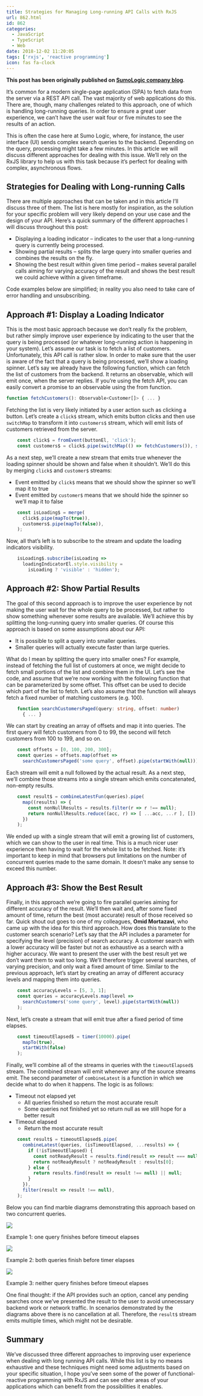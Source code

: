 ```yaml
---
title: Strategies for Managing Long-running API Calls with RxJS
url: 862.html
id: 862
categories:
  - JavaScript
  - TypeScript
  - Web
date: 2018-12-02 11:20:05
tags: ['rxjs', 'reactive programming']
icon: fas fa-clock
---
```


**This post has been originally published on [SumoLogic company blog](https://www.sumologic.com/blog/devops/long-running-api-queries/)**. 

It’s common for a modern single-page application (SPA) to fetch data from the server via a REST API call. The vast majority of web applications do this. There are, though, many challenges related to this approach, one of which is handling long-running queries. In order to ensure a great user experience, we can’t have the user wait four or five minutes to see the results of an action. 

This is often the case here at Sumo Logic, where, for instance, the user interface (UI) sends complex search queries to the backend. Depending on the query, processing might take a few minutes. In this article we will discuss different approaches for dealing with this issue. We’ll rely on the RxJS library to help us with this task because it’s perfect for dealing with complex, asynchronous flows.

Strategies for Dealing with Long-running Calls
----------------------------------------------

There are multiple approaches that can be taken and in this article I’ll discuss three of them. The list is here mostly for inspiration, as the solution for your specific problem will very likely depend on your use case and the design of your API. Here’s a quick summary of the different approaches I will discuss throughout this post:

*   Displaying a loading indicator – indicates to the user that a long-running query is currently being processed.
*   Showing partial results – splits the large query into smaller queries and combines the results on the fly.
*   Showing the best result within given time period – makes several parallel calls aiming for varying accuracy of the result and shows the best result we could achieve within a given timeframe.

Code examples below are simplified; in reality you also need to take care of error handling and unsubscribing.

Approach #1: Display a Loading Indicator
----------------------------------------

This is the most basic approach because we don’t really fix the problem, but rather simply improve user experience by indicating to the user that the query is being processed (or whatever long-running action is happening in your system). Let’s assume our task is to fetch a list of customers. Unfortunately, this API call is rather slow. In order to make sure that the user is aware of the fact that a query is being processed, we’ll show a loading spinner. Let’s say we already have the following function, which can fetch the list of customers from the backend. It returns an observable, which will emit once, when the server replies. If you’re using the fetch API, you can easily convert a promise to an observable using the from function.

```typescript
function fetchCustomers(): Observable<Customer[]> { ... }
```

Fetching the list is very likely initiated by a user action such as clicking a button. Let’s create a `click$` stream, which emits button clicks and then use `switchMap` to transform it into `customers$` stream, which will emit lists of customers retrieved from the server.

```typescript
    const click$ = fromEvent(buttonEl, 'click');
    const customers$ = click$.pipe(switchMap(() => fetchCustomers()), share());
```

As a next step, we’ll create a new stream that emits true whenever the loading spinner should be shown and false when it shouldn’t. We’ll do this by merging `click$` and `customer$` streams:

*   Event emitted by `click$` means that we should show the spinner so we’ll map it to true
*   Event emitted by `customer$` means that we should hide the spinner so we’ll map it to false

```typescript
    const isLoading$ = merge( 
      click$.pipe(mapTo(true)), 
      customers$.pipe(mapTo(false)), 
    );
```
    

Now, all that’s left is to subscribe to the stream and update the loading indicators visibility.

```typescript
    isLoading$.subscribe(isLoading => 
      loadingIndicatorEl.style.visibility = 
        isLoading ? 'visible' : 'hidden');
```
    

Approach #2: Show Partial Results
---------------------------------

The goal of this second approach is to improve the user experience by not making the user wait for the whole query to be processed, but rather to show something whenever some results are available. We’ll achieve this by splitting the long-running query into smaller queries. Of course this approach is based on some assumptions about our API:

*   It is possible to split a query into smaller queries.
*   Smaller queries will actually execute faster than large queries.

What do I mean by splitting the query into smaller ones? For example, instead of fetching the full list of customers at once, we might decide to fetch small portions of the list and combine them in the UI. Let’s see the code, and assume that we’re now working with the following function that can be parameterized by some offset. This offset can be used to decide which part of the list to fetch. Let’s also assume that the function will always fetch a fixed number of matching customers (e.g. 100).

```typescript
    function searchCustomersPaged(query: string, offset: number) 
      { ... }
```

We can start by creating an array of offsets and map it into queries. The first query will fetch customers from 0 to 99, the second will fetch customers from 100 to 199, and so on.

```typescript
    const offsets = [0, 100, 200, 300]; 
    const queries = offsets.map(offset => 
      searchCustomersPaged('some query', offset).pipe(startWith(null)));
```

Each stream will emit a null followed by the actual result. As a next step, we’ll combine those streams into a single stream which emits concatenated, non-empty results.

```typescript
    const result$ = combineLatestFun(queries).pipe( 
      map((results) => { 
        const nonNullResults = results.filter(r => r !== null); 
        return nonNullResults.reduce((acc, r) => [ ...acc, ...r ], []); 
      }) 
    );
```

We ended up with a single stream that will emit a growing list of customers, which we can show to the user in real time. This is a much nicer user experience then having to wait for the whole list to be fetched. Note: it’s important to keep in mind that browsers put limitations on the number of concurrent queries made to the same domain. It doesn’t make any sense to exceed this number.

Approach #3: Show the Best Result
---------------------------------

Finally, in this approach we’re going to fire parallel queries aiming for different accuracy of the result. We’ll then wait and, after some fixed amount of time, return the best (most accurate) result of those received so far. Quick shout out goes to one of my colleagues, **Omid Mortazavi**, who came up with the idea for this third approach. How does this translate to the customer search scenario? Let’s say that the API includes a parameter for specifying the level (precision) of search accuracy. A customer search with a lower accuracy will be faster but not as exhaustive as a search with a higher accuracy. We want to present the user with the best result yet we don’t want them to wait too long. We’ll therefore trigger several searches, of varying precision, and only wait a fixed amount of time. Similar to the previous approach, let’s start by creating an array of different accuracy levels and mapping them into queries.

```typescript
    const accuracyLevels = [5, 3, 1]; 
    const queries = accuracyLevels.map(level => 
      searchCustomers('some query', level).pipe(startWith(null)) 
    );
```
    

Next, let’s create a stream that will emit true after a fixed period of time elapses.

```typescript
    const timeoutElapsed$ = timer(10000).pipe(
      mapTo(true),
      startWith(false)
    );
```

Finally, we’ll combine all of the streams in queries with the `timeoutElapsed$` stream. The combined stream will emit whenever any of the source streams emit. The second parameter of `combineLatest` is a function in which we decide what to do when it happens. The logic is as follows:

*   Timeout not elapsed yet
    *   All queries finished so return the most accurate result
    *   Some queries not finished yet so return null as we still hope for a better result
*   Timeout elapsed
    *   Return the most accurate result

```typescript
    const result$ = timeoutElapsed$.pipe(
      combineLatest(queries, (isTimeoutElapsed, ...results) => {
        if (!isTimeoutElapsed) {
          const notReadyResult = results.find(result => result === null); 
          return notReadyResult ? notReadyResult : results[0]; 
        } else {
          return results.find(result => result !== null) || null;
        }
      }), 
      filter(result => result !== null), 
    );
```

Below you can find marble diagrams demonstrating this approach based on two concurrent queries. 

![](https://codewithstyle.info/wp-content/uploads/2018/11/Example-1_-1.png)

Example 1: one query finishes before timeout elapses

![](https://codewithstyle.info/wp-content/uploads/2018/11/Example_2.png)

Example 2: both queries finish before timer elapses

![](https://codewithstyle.info/wp-content/uploads/2018/11/Example_3.png)

Example 3: neither query finishes before timeout elapses

One final thought: if the API provides such an option, cancel any pending searches once we’ve presented the result to the user to avoid unnecessary backend work or network traffic. In scenarios demonstrated by the diagrams above there is no cancellation at all. Therefore, the `result$` stream emits multiple times, which might not be desirable.

Summary
-------

We’ve discussed three different approaches to improving user experience when dealing with long running API calls. While this list is by no means exhaustive and these techniques might need some adjustments based on your specific situation, I hope you’ve seen some of the power of functional-reactive programming with RxJS and can see other areas of your applications which can benefit from the possibilities it enables.